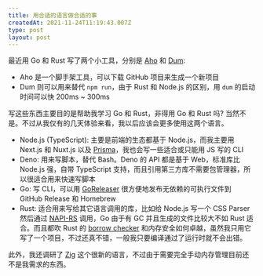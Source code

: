 ```yaml
---
title: 用合适的语言做合适的事
createdAt: 2021-11-24T11:19:43.007Z
type: post
layout: post
---
```


最近用 Go 和 Rust 写了两个小工具，分别是 [Aho](https://github.com/egoist/aho) 和 [Dum](https://github.com/egoist/dum):

- Aho 是一个脚手架工具，可以下载 GitHub 项目来生成一个新项目
- Dum 则可以用来替代 `npm run`，由于 Rust 和 Node.js 的区别，用 `dum` 的启动时间可以快 200ms ~ 300ms

写这些东西主要目的是帮助我学习 Go 和 Rust，非得用 Go 和 Rust 吗? 当然不是。不过从我仅有的几天体验来看，我以后应该会更多使用这两个语言。

- Node.js (TypeScript): 主要是前端的生态都基于 Node.js，而我主要用 Next.js 和 Nuxt.js 以及 [Prisma](https://prisma.io/)，我也会写一些适合或只能用 JS 写的 CLI
- Deno: 用来写脚本，替代 Bash。Deno 的 API 都是基于 Web，标准库比 Node.js 强，自带 TypeScript 支持，而且引用第三方库不需要包管理器，所以很适合用来快速写脚本
- Go: 写 CLI，可以用 [GoReleaser](https://goreleaser.com/) 很方便地发布无依赖的可执行文件到 GitHub Release 和 Homebrew
- Rust: 适合用来写给其它语言调用的库，比如给 Node.js 写一个 CSS Parser 然后通过 [NAPI-RS](https://napi.rs/) 调用，Go 由于有 GC 并且生成的文件比较大不如 Rust 适合。而且都吹 Rust 的 [borrow checker](https://doc.rust-lang.org/1.8.0/book/references-and-borrowing.html) 和内存安全如何卓越，虽然我只用它写了一个项目，不过还真不错，一般我只要编译通过了运行时就不会出错。

此外，我还调研了 [Zig](https://ziglang.org/) 这个很新的语言，不过由于需要完全手动内存管理目前还不是我需求的东西。

